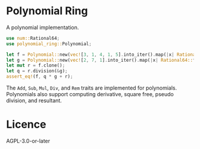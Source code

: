 # Polynomial Ring

A polynomial implementation.

```rust
use num::Rational64;
use polynomial_ring::Polynomial;

let f = Polynomial::new(vec![3, 1, 4, 1, 5].into_iter().map(|x| Rational64::from_integer(x)).collect());
let g = Polynomial::new(vec![2, 7, 1].into_iter().map(|x| Rational64::from_integer(x)).collect());
let mut r = f.clone();
let q = r.division(&g);
assert_eq!(f, q * g + r);
```

The `Add`, `Sub`, `Mul`, `Div`, and `Rem` traits are implemented for polynomials.
Polynomials also support computing derivative, square free, pseudo division, and resultant.

# Licence

AGPL-3.0-or-later
